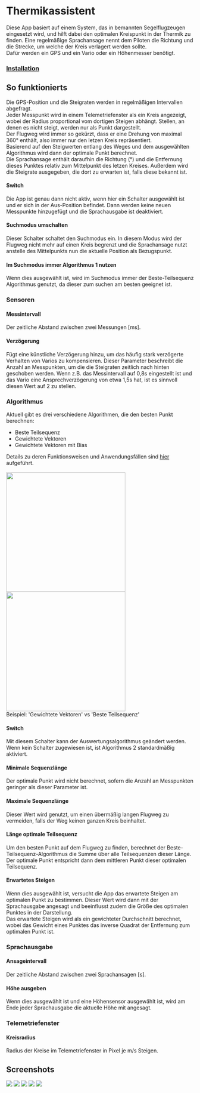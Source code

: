 # Thermikassistent
Diese App basiert auf einem System, das in bemannten Segelflugzeugen eingesetzt wird, und hilft dabei den optimalen Kreispunkt in der Thermik zu finden.
Eine regelmäßige Sprachansage nennt dem Piloten die Richtung und die Strecke, um welche der Kreis verlagert werden sollte.\
Dafür werden ein GPS und ein Vario oder ein Höhenmesser benötigt.

### [Installation](https://github.com/LeonAirRC/Jeti-Lua-Apps#installation)

## So funktionierts
Die GPS-Position und die Steigraten werden in regelmäßigen Intervallen abgefragt.\
Jeder Messpunkt wird in einem Telemetriefenster als ein Kreis angezeigt, wobei der Radius proportional vom dortigen Steigen abhängt.
Stellen, an denen es nicht steigt, werden nur als Punkt dargestellt.\
Der Flugweg wird immer so gekürzt, dass er eine Drehung von maximal 360° enthält, also immer nur den letzen Kreis repräsentiert.\
Basierend auf den Steigwerten entlang des Weges und dem ausgewählten Algorithmus wird dann der optimale Punkt berechnet.\
Die Sprachansage enthält daraufhin die Richtung (°) und die Entfernung dieses Punktes relativ zum Mittelpunkt des letzen Kreises.
Außerdem wird die Steigrate ausgegeben, die dort zu erwarten ist, falls diese bekannt ist.

#### Switch
Die App ist genau dann nicht aktiv, wenn hier ein Schalter ausgewählt ist und er sich in der Aus-Position befindet.
Dann werden keine neuen Messpunkte hinzugefügt und die Sprachausgabe ist deaktiviert.

#### Suchmodus umschalten
Dieser Schalter schaltet den Suchmodus ein. In diesem Modus wird der Flugweg nicht mehr auf einen Kreis begrenzt und die Sprachansage nutzt anstelle des Mittelpunkts nun die aktuelle Position als Bezugspunkt.

#### Im Suchmodus immer Algorithmus 1 nutzen
Wenn dies ausgewählt ist, wird im Suchmodus immer der Beste-Teilsequenz Algorithmus genutzt, da dieser zum suchen am besten geeignet ist.

### Sensoren
#### Messintervall
Der zeitliche Abstand zwischen zwei Messungen [ms].

#### Verzögerung
Fügt eine künstliche Verzögerung hinzu, um das häufig stark verzögerte Verhalten von Varios zu kompensieren.
Dieser Parameter beschreibt die Anzahl an Messpunkten, um die die Steigraten zeitlich nach hinten geschoben werden.
Wenn z.B. das Messintervall auf 0,8s eingestellt ist und das Vario eine Ansprechverzögerung von etwa 1,5s hat, ist es sinnvoll diesen Wert auf 2 zu stellen.

### Algorithmus
Aktuell gibt es drei verschiedene Algorithmen, die den besten Punkt berechnen:
- Beste Teilsequenz
- Gewichtete Vektoren
- Gewichtete Vektoren mit Bias

Details zu deren Funktionsweisen und Anwendungsfällen sind [hier](doc/algorithms-de.md) aufgeführt.\
\
<img src="https://github.com/LeonAirRC/Jeti-Lua-Apps/raw/main/repository/doc/img/thlassist6.png" width=320/>
<img src="https://github.com/LeonAirRC/Jeti-Lua-Apps/raw/main/repository/doc/img/thlassist7.png" width=320/>\
Beispiel: 'Gewichtete Vektoren' vs 'Beste Teilsequenz'

#### Switch
Mit diesem Schalter kann der Auswertungsalgorithmus geändert werden. Wenn kein Schalter zugewiesen ist, ist Algorithmus 2 standardmäßig aktiviert.

#### Minimale Sequenzlänge
Der optimale Punkt wird nicht berechnet, sofern die Anzahl an Messpunkten geringer als dieser Parameter ist.

#### Maximale Sequenzlänge
Dieser Wert wird genutzt, um einen übermäßig langen Flugweg zu vermeiden, falls der Weg keinen ganzen Kreis beinhaltet.

#### Länge optimale Teilsequenz
Um den besten Punkt auf dem Flugweg zu finden, berechnet der Beste-Teilsequenz-Algorithmus die Summe über alle Teilsequenzen dieser Länge.\
Der optimale Punkt entspricht dann dem mittleren Punkt dieser optimalen Teilsequenz.

#### Erwartetes Steigen
Wenn dies ausgewählt ist, versucht die App das erwartete Steigen am optimalen Punkt zu bestimmen. Dieser Wert wird dann mit der Sprachausgabe angesagt und beeinflusst zudem die Größe des optimalen Punktes in der Darstellung.\
Das erwartete Steigen wird als ein gewichteter Durchschnitt berechnet, wobei das Gewicht eines Punktes das inverse Quadrat der Entfernung zum optimalen Punkt ist.

### Sprachausgabe
#### Ansageintervall
Der zeitliche Abstand zwischen zwei Sprachansagen [s].

#### Höhe ausgeben
Wenn dies ausgewählt ist und eine Höhensensor ausgewählt ist, wird am Ende jeder Sprachausgabe die aktuelle Höhe mit angesagt. 

### Telemetriefenster
#### Kreisradius
Radius der Kreise im Telemetriefenster in Pixel je m/s Steigen.

## Screenshots
<p>
<img src="https://github.com/LeonAirRC/Jeti-Lua-Apps/raw/main/repository/doc/img/thlassist1.png" />
<img src="https://github.com/LeonAirRC/Jeti-Lua-Apps/raw/main/repository/doc/img/thlassist2.png" />
<img src="https://github.com/LeonAirRC/Jeti-Lua-Apps/raw/main/repository/doc/img/thlassist3.png" />
<img src="https://github.com/LeonAirRC/Jeti-Lua-Apps/raw/main/repository/doc/img/thlassist4.png" />
<img src="https://github.com/LeonAirRC/Jeti-Lua-Apps/raw/main/repository/doc/img/thlassist5.png" />
</p>
